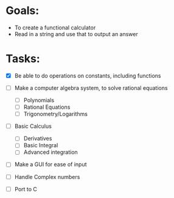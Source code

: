 # Goals:
* To create a functional calculator
* Read in a string and use that to output an answer

# Tasks:
- [X] Be able to do operations on constants, including functions
- [ ] Make a computer algebra system, to solve rational equations
    - [ ] Polynomials
    - [ ] Rational Equations
    - [ ] Trigonometry/Logarithms
- [ ] Basic Calculus 
    - [ ] Derivatives
    - [ ] Basic Integral
    - [ ] Advanced integration
- [ ] Make a GUI for ease of input
- [ ] Handle Complex numbers
- [ ] Port to C



